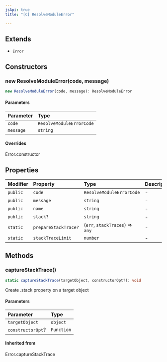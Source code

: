 ```yaml
---
jsApi: true
title: "[C] ResolveModuleError"

---
```

## Extends

- `Error`

## Constructors

### new ResolveModuleError(code, message)

```ts
new ResolveModuleError(code, message): ResolveModuleError
```

#### Parameters

| Parameter | Type |
| :------ | :------ |
| `code` | `ResolveModuleErrorCode` |
| `message` | `string` |

#### Overrides

Error.constructor

## Properties

| Modifier | Property | Type | Description | Inheritance |
| :------ | :------ | :------ | :------ | :------ |
| `public` | `code` | `ResolveModuleErrorCode` | - | - |
| `public` | `message` | `string` | - | Error.message |
| `public` | `name` | `string` | - | Error.name |
| `public` | `stack?` | `string` | - | Error.stack |
| `static` | `prepareStackTrace?` | (`err`, `stackTraces`) => `any` | - | Error.prepareStackTrace |
| `static` | `stackTraceLimit` | `number` | - | Error.stackTraceLimit |

## Methods

### captureStackTrace()

```ts
static captureStackTrace(targetObject, constructorOpt?): void
```

Create .stack property on a target object

#### Parameters

| Parameter | Type |
| :------ | :------ |
| `targetObject` | `object` |
| `constructorOpt`? | `Function` |

#### Inherited from

Error.captureStackTrace
